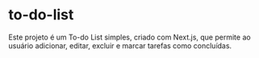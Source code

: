 # to-do-list
Este projeto é um To-do List simples, criado com Next.js, que permite ao usuário adicionar, editar, excluir e marcar tarefas como concluídas.
